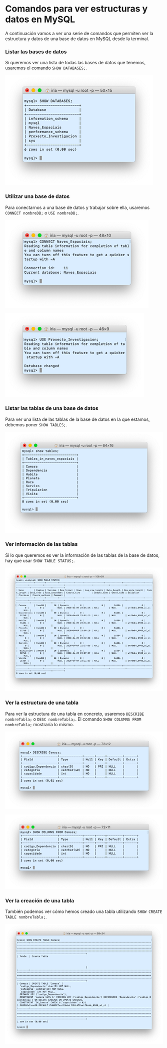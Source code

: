 # Comandos para ver estructuras y datos en MySQL

A continuación vamos a ver una serie de comandos que permiten ver la estructura y datos de una base de datos en MySQL desde la terminal. 

### Listar las bases de datos

Si queremos ver una lista de todas las bases de datos que tenemos, usaremos el comando `SHOW DATABASES;`. 

![Lista bases de datos](https://github.com/iriagonzalez25/Bases-de-datos-2/blob/master/Fotos/show%20databases.png)

### Utilizar una base de datos

Para conectarnos a una base de datos y trabajar sobre ella, usaremos `CONNECT nombreDB;` o `USE nombreDB;`. 

![CONNECT](https://github.com/iriagonzalez25/Bases-de-datos-2/blob/master/Fotos/connect%20naves%20espaciais.png)

![USE](https://github.com/iriagonzalez25/Bases-de-datos-2/blob/master/Fotos/use%20proyecto%20investigacion.png)

### Listar las tablas de una base de datos

Para ver una lista de las tablas de la base de datos en la que estamos, debemos poner `SHOW TABLES;`. 

![SHOW TABLES](https://github.com/iriagonzalez25/Bases-de-datos-2/blob/master/Fotos/show%20tables.png)

### Ver información de las tablas

Si lo que queremos es ver la información de las tablas de la base de datos, hay que usar `SHOW TABLE STATUS;`. 

![SHOW TABLE STATUS](https://github.com/iriagonzalez25/Bases-de-datos-2/blob/master/Fotos/show%20table%20status.png)

### Ver la estructura de una tabla

Para ver la estructura de una tabla en concreto, usaremos `DESCRIBE nombreTabla;` o `DESC nombreTabla;`. El comando `SHOW COLUMNS FROM nombreTabla;` mostraría lo mismo. 

![DESCRIBE](https://github.com/iriagonzalez25/Bases-de-datos-2/blob/master/Fotos/describe.png)

![SHOW COLUMNS FROM](https://github.com/iriagonzalez25/Bases-de-datos-2/blob/master/Fotos/show%20columns%20from.png)

### Ver la creación de una tabla 

También podemos ver cómo hemos creado una tabla utilizando `SHOW CREATE TABLE nombreTabla;`. 

![SHOW CREATE TABLE](https://github.com/iriagonzalez25/Bases-de-datos-2/blob/master/Fotos/show%20create%20table.png)

